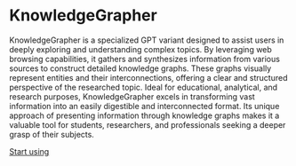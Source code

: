 # KnowledgeGrapher

KnowledgeGrapher is a specialized GPT variant designed to assist users in deeply exploring and understanding complex topics. By leveraging web browsing capabilities, it gathers and synthesizes information from various sources to construct detailed knowledge graphs. These graphs visually represent entities and their interconnections, offering a clear and structured perspective of the researched topic. Ideal for educational, analytical, and research purposes, KnowledgeGrapher excels in transforming vast information into an easily digestible and interconnected format. Its unique approach of presenting information through knowledge graphs makes it a valuable tool for students, researchers, and professionals seeking a deeper grasp of their subjects.

[Start using](https://chat.openai.com/g/g-wc9TgGWjr)